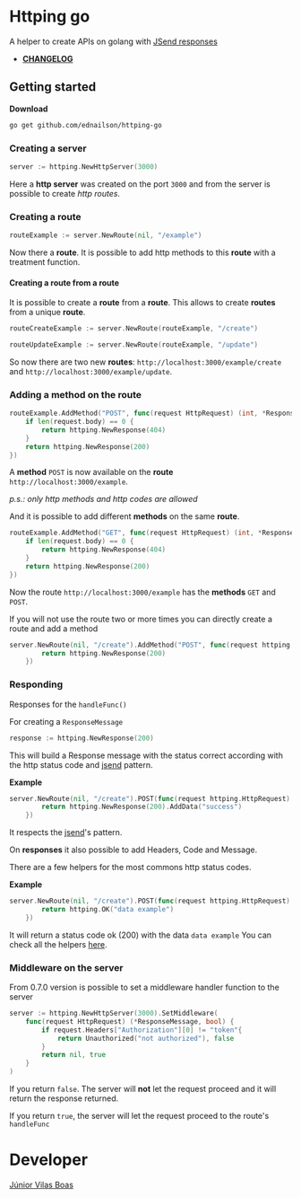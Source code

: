 # Httping go

A helper to create APIs on golang with [JSend responses](https://github.com/omniti-labs/jsend)

* **[CHANGELOG](CHANGELOG.md)**

## Getting started

**Download**

```bash
go get github.com/ednailson/httping-go
```

### Creating a server

```go
server := httping.NewHttpServer(3000)
``` 

Here a **http server** was created on the port `3000` and from the server is possible to create _http routes_.

### Creating a route

```go
routeExample := server.NewRoute(nil, "/example")
```

Now there a **route**. It is possible to add http methods to this **route** with a treatment function. 

#### Creating a route from a route

It is possible to create a **route** from a **route**. This allows to create **routes** from a unique **route**.

```go
routeCreateExample := server.NewRoute(routeExample, "/create")
```

```go
routeUpdateExample := server.NewRoute(routeExample, "/update")
```

So now there are two new **routes**: `http://localhost:3000/example/create` and `http://localhost:3000/example/update`.

### Adding a method on the route

```go
routeExample.AddMethod("POST", func(request HttpRequest) (int, *ResponseMessage) {
    if len(request.body) == 0 {
        return httping.NewResponse(404)
    }
    return httping.NewResponse(200)
})
```

A **method** `POST` is now available on the **route** `http://localhost:3000/example`.

_p.s.: only http methods and http codes are allowed_

And it is possible to add different **methods** on the same **route**. 

```go
routeExample.AddMethod("GET", func(request HttpRequest) (int, *ResponseMessage) {
    if len(request.body) == 0 {
        return httping.NewResponse(404)
    }
    return httping.NewResponse(200)
})
```

Now the route `http://localhost:3000/example` has the **methods** `GET` and `POST`.

If you will not use the route two or more times you can directly create a route and add a method 

```go
server.NewRoute(nil, "/create").AddMethod("POST", func(request httping.HttpRequest) (int, *httping.ResponseMessage) {
		return httping.NewResponse(200)
	})
```

### Responding

Responses for the `handleFunc()`

For creating a `ResponseMessage`

```go
response := httping.NewResponse(200)
```

This will build a Response message with the status correct according with the http status code and [jsend](https://github.com/omniti-labs/jsend) pattern.

**Example**

```go
server.NewRoute(nil, "/create").POST(func(request httping.HttpRequest) (int, *httping.ResponseMessage) {
		return httping.NewResponse(200).AddData("success")
	})
```

It respects the [jsend](https://github.com/omniti-labs/jsend)'s pattern. 

On **responses** it also possible to add Headers, Code and Message.

There are a few helpers for the most commons http status codes.

**Example**

```go
server.NewRoute(nil, "/create").POST(func(request httping.HttpRequest) (int, *httping.ResponseMessage) {
		return httping.OK("data example")
	})
```

It will return a status code ok (200) with the data `data example`
You can check all the helpers [here](CHANGELOG.md#050).

### Middleware on the server

From 0.7.0 version is possible to set a middleware handler function to the server

```go
server := httping.NewHttpServer(3000).SetMiddleware(
    func(request HttpRequest) (*ResponseMessage, bool) {
        if request.Headers["Authorization"][0] != "token"{
            return Unauthorized("not authorized"), false
        }
        return nil, true
    }
)
```

If you return `false`. The server will **not** let the request proceed and it will return the response returned.

If you return `true`, the server will let the request proceed to the route's `handleFunc`

# Developer

[Júnior Vilas Boas](http://ednailson.github.io)